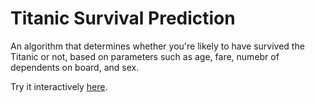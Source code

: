 # Titanic Survival Prediction

An algorithm that determines whether you're likely to have survived the Titanic or not, based on parameters such as age, fare, numebr of dependents on board, and sex.

Try it interactively [here](https://darrendube.com/projects/titanic-dataset).
